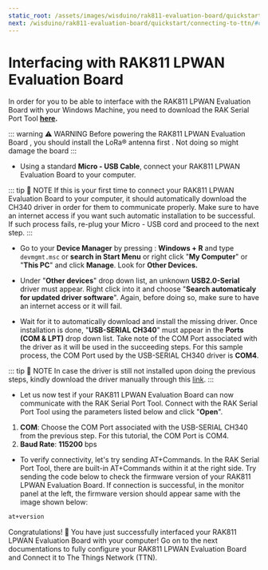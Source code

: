 ```yaml
---
static_root: /assets/images/wisduino/rak811-evaluation-board/quickstart/interfacing-with-rak811/
next: /wisduino/rak811-evaluation-board/quickstart/connecting-to-ttn/#connecting-to-the-things-network-ttn
---
```


# Interfacing with RAK811 LPWAN Evaluation Board

In order for you to be able to interface with the RAK811 LPWAN Evaluation Board with your Windows Machine, you need to download the RAK Serial Port Tool **[here](https://downloads.rakwireless.com/en/LoRa/Tools/RAK_SERIAL_PORT_TOOL_V1.2.1.zip).**

::: warning ⚠️ WARNING
Before powering the RAK811 LPWAN Evaluation Board , you should install the LoRa® antenna first . Not doing so might damage the board
:::

- Using a standard **Micro - USB Cable**, connect your RAK811 LPWAN Evaluation Board to your computer.

::: tip 📝 NOTE
If this is your first time to connect your RAK811 LPWAN Evaluation Board to your computer, it should automatically download the CH340 driver in order for them to communicate properly. Make sure to have an internet access if you want such automatic installation to be successful. If such process fails, re-plug your Micro - USB cord and proceed to the next step.
:::

- Go to your **Device Manager** by pressing : **Windows + R** and type `devmgmt.msc` or **search in Start Menu** or right click "**My Computer**" or "**This PC**" and click **Manage**. Look for **Other Devices.**

<rk-img
  src="/assets/images/wisduino/rak811-evaluation-board/quickstart/interfacing-with-rak811/ojnphsuvfgrvwzd4dvu8.png"
  width="100%"
  figure-number="1"
  caption="Missing Driver for the RAK811 LPWAN Evaluation Board"
/>

- Under "**Other devices**" drop down list, an unknown **USB2.0-Serial** driver must appear. Right click into it and choose "**Search automaticaly for updated driver software**". Again, before doing so, make sure to have an internet access or it will fail.

<rk-img
  src="/assets/images/wisduino/rak811-evaluation-board/quickstart/interfacing-with-rak811/ejfeqklgjwmjjky5ewag.png"
  width="100%"
  figure-number="2"
  caption="Automatic Driver Installation via Internet"
/>

- Wait for it to automatically download and install the missing driver. Once installation is done, "**USB-SERIAL CH340**" must appear in the **Ports (COM & LPT)** drop down list. Take note of the COM Port associated with the driver as it will be used in the succeeding steps. For this sample process, the COM Port used by the USB-SERIAL CH340 driver is **COM4**.

<rk-img
  src="/assets/images/wisduino/rak811-evaluation-board/quickstart/interfacing-with-rak811/tfl6jmjcsapgpmagthvj.png"
  width="100%"
  figure-number="3"
  caption="USB-SERIAL CH340 Driver Successfully Installed"
/>

::: tip 📝 NOTE
In case the driver is still not installed upon doing the previous steps, kindly download the driver manually through this [link](https://downloads.rakwireless.com/en/LoRa/RAK811/Tools/).
:::

- Let us now test if your RAK811 LPWAN Evaluation Board can now communicate with the RAK Serial Port Tool. Connect with the RAK Serial Port Tool using the parameters listed below and click "**Open**".

1. **COM**: Choose the COM Port associated with the USB-SERIAL CH340 from the previous step. For this tutorial, the COM Port is COM4.
2. **Baud Rate**: **115200** bps

<rk-img
  src="/assets/images/wisduino/rak811-evaluation-board/quickstart/interfacing-with-rak811/q5ubbty2twyeocvnmttc.png"
  width="100%"
  figure-number="4"
  caption="Connecting to the RAK Serial Port Tool"
/>

- To verify connectivity, let's try sending AT+Commands. In the RAK Serial Port Tool, there are built-in AT+Commands within it at the right side. Try sending the code below to check the firmware version of your RAK811 LPWAN Evaluation Board. If connection is successful, in the monitor panel at the left, the firmware version should appear same with the image shown below:

```bash
at+version
```

<rk-img
  src="/assets/images/wisduino/rak811-evaluation-board/quickstart/interfacing-with-rak811/px93o4onb4kxmiwvsumf.png"
  width="100%"
  figure-number="5"
  caption="AT+Command Sample Serial Communication Test"
/>

Congratulations! :tada: You have just successfully interfaced your RAK811 LPWAN Evaluation Board with your computer! Go on to the next documentations to fully configure your RAK811 LPWAN Evaluation Board and Connect it to The Things Network (TTN).

